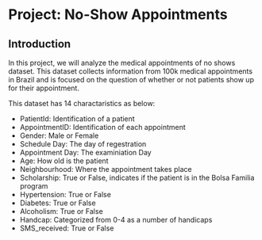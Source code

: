 # Project: No-Show Appointments

## Introduction

In this project, we will analyze the medical appointments of no shows dataset. This dataset collects information from 100k medical appointments in Brazil and is focused on the question of whether or not patients show up for their appointment.

This dataset has 14 charactaristics as below:

* PatientId: Identification of a patient
* AppointmentID: Identification of each appointment
* Gender: Male or Female
* Schedule Day: The day of regestration
* Appointment Day: The examiniation Day
* Age: How old is the patient
* Neighbourhood: Where the appointment takes place
* Scholarship: True or False, indicates if the patient is in the Bolsa Familia program
* Hypertension: True or False
* Diabetes: True or False
* Alcoholism: True or False
* Handcap: Categorized from 0-4 as a number of handicaps 
* SMS_received: True or False
